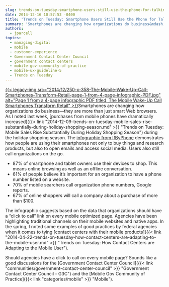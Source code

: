 ```yaml
---
slug: trends-on-tuesday-smartphone-users-still-use-the-phone-for-talking
date: 2014-12-16 10:57:53 -0400
title: 'Trends on Tuesday: Smartphone Users Still Use the Phone for Talking'
summary: 'Smartphones are changing how organizations do business&mdash;they are more than just smart Web browsers. As I noted last week, purchases from mobile phones have dramatically increased during the holiday shopping season. The infographic from IfByPhone demonstrates how people are using'
authors:
  - jparcell
topics:
  - managing-digital
  - mobile
  - customer-experience
  - Government Contact Center Council
  - government contact centers
  - mobile-gov-community-of-practice
  - mobile-ux-guideline-5
  - Trends on Tuesday
---
```


[{{< legacy-img src="2014/12/250-x-358-The-Mobile-Wake-Up-Call-Smartphones-Transform-Retail-page-1-from-4-page-infographic-PDF.jpg" alt="Page 1 from a 4-page infographic PDF titled, The Mobile Wake-Up Call Smartphones Transform Retail" >}}](http://pub-ifbyphone-com.wpengine.netdna-cdn.com/wp-content/uploads/2014/12/Mobile-Impact-6.pdf)Smartphones are changing how organizations do business—they are more than just smart Web browsers. As I noted last week, [purchases from mobile phones have dramatically increased]({{< link "2014-12-09-trends-on-tuesday-mobile-sales-rise-substantially-during-holiday-shopping-season.md" >}} "Trends on Tuesday: Mobile Sales Rise Substantially During Holiday Shopping Season") during the holiday shopping season. The [infographic from IfByPhone](http://pub-ifbyphone-com.wpengine.netdna-cdn.com/wp-content/uploads/2014/12/Mobile-Impact-6.pdf) demonstrates how people are using their smartphones not only to buy things and research products, but also to open emails and access social media. Users also still call organizations on the go.

  * 87% of smartphone and tablet owners use their devices to shop. This means online browsing as well as an offline conversation.
  * 61% of people believe it&#8217;s important for an organization to have a phone number listed on a website.
  * 70% of mobile searchers call organization phone numbers, Google reports.
  * 67% of online shoppers will call a company about a purchase of more than $100.

The infographic suggests based on the data that organizations should have a &#8220;click to call&#8221; link on every mobile optimized page. Agencies have been highlighting traditional channels on their mobile websites and native apps. In the spring, I noted some examples of good practices by federal agencies when it comes to tying [contact centers with their mobile products]({{< link "2014-04-22-trends-on-tuesday-how-contact-centers-are-adapting-to-the-mobile-user.md" >}} "Trends on Tuesday: How Contact Centers are Adapting to the Mobile User").

Should agencies have a click to call on every mobile page? Sounds like a good discussions for the [Government Contact Center Council]({{< link "communities/government-contact-center-council" >}} "Government Contact Center Council - G3C") and the [Mobile Gov Community of Practice]({{< link "categories/mobile" >}} "Mobile").